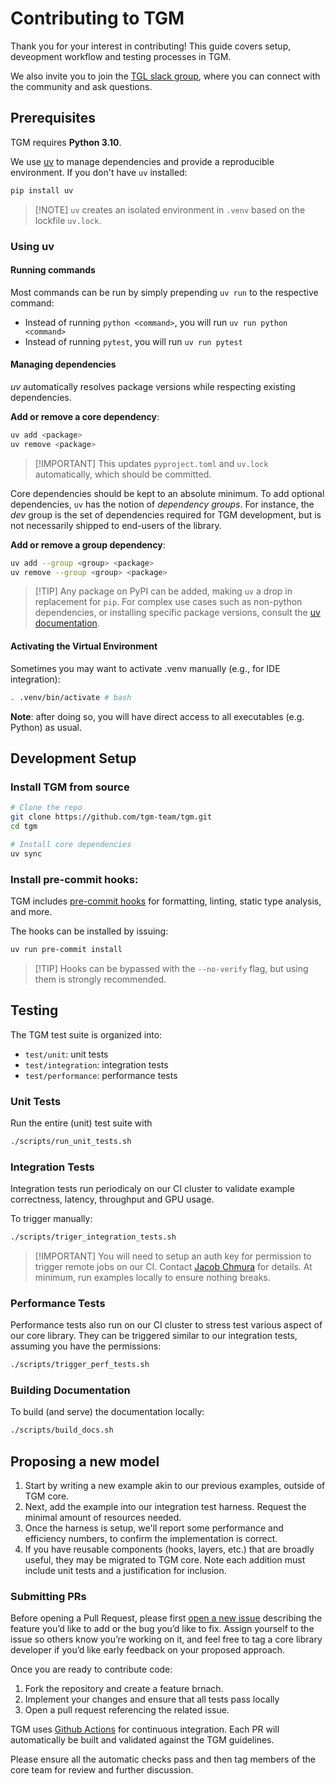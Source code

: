 # Contributing to TGM

Thank you for your interest in contributing! This guide covers setup, deveopment workflow and testing processes in TGM.

We also invite you to join the [TGL slack group](https://tglworkshop.slack.com/ssb/redirect), where you can connect with the community and ask questions.

## Prerequisites

TGM requires **Python 3.10**.

We use [uv](https://docs.astral.sh/uv/) to manage dependencies and provide a reproducible environment. If you don't have `uv` installed:

```sh
pip install uv
```

> \[!NOTE\]
> `uv` creates an isolated environment in `.venv` based on the lockfile `uv.lock`.

### Using uv

#### Running commands

Most commands can be run by simply prepending `uv run` to the respective command:

- Instead of running `python <command>`, you will run `uv run python <command>`
- Instead of running `pytest`, you will run `uv run pytest`

#### Managing dependencies

_uv_ automatically resolves package versions while respecting existing dependencies.

**Add or remove a core dependency**:

```sh
uv add <package>
uv remove <package>
```

> \[!IMPORTANT\]
> This updates `pyproject.toml` and `uv.lock` automatically, which should be committed.

Core dependencies should be kept to an absolute minimum. To add optional dependencies, `uv` has the notion of _dependency groups_. For instance, the _dev_ group is the set of dependencies required for TGM development, but is not necessarily shipped to end-users of the library.

**Add or remove a group dependency**:

```sh
uv add --group <group> <package>
uv remove --group <group> <package>
```

> \[!TIP\]
> Any package on PyPI can be added, making `uv` a drop in replacement for `pip`. For complex use cases such as non-python dependencies, or installing specific package versions, consult the [uv documentation](https://docs.astral.sh/uv/).

#### Activating the Virtual Environment

Sometimes you may want to activate .venv manually (e.g., for IDE integration):

```sh
. .venv/bin/activate # bash
```

**Note**: after doing so, you will have direct access to all executables (e.g. Python) as usual.

## Development Setup

### Install TGM from source

```sh
# Clone the repo
git clone https://github.com/tgm-team/tgm.git
cd tgm

# Install core dependencies
uv sync
```

### Install pre-commit hooks:

TGM includes [pre-commit hooks](../.pre-commit-config.yaml) for formatting, linting, static type analysis, and more.

The hooks can be installed by issuing:

```sh
uv run pre-commit install
```

> \[!TIP\]
> Hooks can be bypassed with the `--no-verify` flag, but using them is strongly recommended.

## Testing

The TGM test suite is organized into:

- `test/unit`: unit tests
- `test/integration`: integration tests
- `test/performance`: performance tests

### Unit Tests

Run the entire (unit) test suite with

```sh
./scripts/run_unit_tests.sh
```

### Integration Tests

Integration tests run periodicaly on our CI cluster to validate example correctness, latency, throughput and GPU usage.

To trigger manually:

```sh
./scripts/triger_integration_tests.sh
```

> \[!IMPORTANT\]
> You will need to setup an auth key for permission to trigger remote jobs on our CI. Contact [Jacob Chmura](jacobpaul.chmura@gmail.com) for details. At minimum, run examples locally to ensure nothing breaks.

### Performance Tests

Performance tests also run on our CI cluster to stress test various aspect of our core library. They can be triggered similar to our integration tests, assuming you have the permissions:

```sh
./scripts/trigger_perf_tests.sh
```

### Building Documentation

To build (and serve) the documentation locally:

```sh
./scripts/build_docs.sh
```

## Proposing a new model

1. Start by writing a new example akin to our previous examples, outside of TGM core.
1. Next, add the example into our integration test harness. Request the minimal amount of resources needed.
1. Once the harness is setup, we'll report some performance and efficiency numbers, to confirm the implementation is correct.
1. If you have reusable components (hooks, layers, etc.) that are broadly useful, they may be migrated to TGM core. Note each addition must include unit tests and a justification for inclusion.

### Submitting PRs

Before opening a Pull Request, please first [open a new issue](https://github.com/tgm-team/tgm/issues) describing the feature you’d like to add or the bug you’d like to fix. Assign yourself to the issue so others know you’re working on it, and feel free to tag a core library developer if you’d like early feedback on your proposed approach.

Once you are ready to contribute code:

1. Fork the repository and create a feature brnach.
1. Implement your changes and ensure that all tests pass locally
1. Open a pull request referencing the related issue.

TGM uses [Github Actions](https://github.com/tgm-team/tgm/tree/main/.github/workflows) for continuous integration. Each PR will automatically be built and validated against the TGM guidelines.

Please ensure all the automatic checks pass and then tag members of the core team for review and further discussion.
